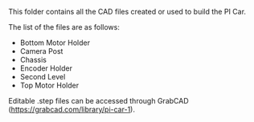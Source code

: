 This folder contains all the CAD files created or used to build the PI Car.

The list of the files are as follows: 
* Bottom Motor Holder
* Camera Post
* Chassis
* Encoder Holder
* Second Level
* Top Motor Holder

Editable .step files can be accessed through GrabCAD (https://grabcad.com/library/pi-car-1).
